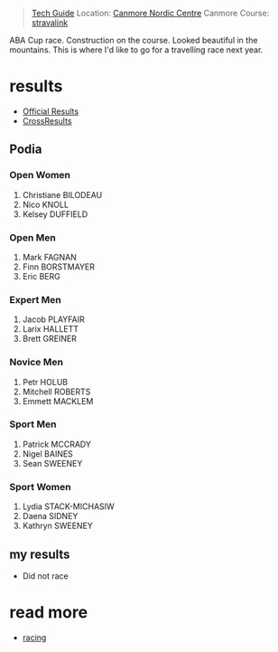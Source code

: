 
> [Tech Guide](https://docs.google.com/document/d/1mFXIVfe8Va_sB24oZAgKyfTCuMIbOAgo163IjusqNrw/edit) 
> Location: [Canmore Nordic Centre](/places/nordiccentre.md) Canmore
> Course: [stravalink](http://strava.com/segments/35509790)

ABA Cup race. Construction on the course. Looked beautiful in the mountains. This is where I'd like to go for a travelling race next year. 
# results

* [Official Results](https://zone4.ca/race/2023-09-24/7bb203b8/results)
* [CrossResults](https://www.crossresults.com/race/11722)

## Podia

### Open Women

1. Christiane BILODEAU
2. Nico KNOLL
3. Kelsey DUFFIELD

### Open Men

1. Mark FAGNAN
2. Finn BORSTMAYER
3. Eric BERG

### Expert Men

1. Jacob PLAYFAIR
2. Larix HALLETT
3. Brett GREINER

### Novice Men

1. Petr HOLUB
2. Mitchell ROBERTS
3. Emmett MACKLEM

### Sport Men

1. Patrick MCCRADY
2. Nigel BAINES
3. Sean SWEENEY

### Sport Women

1. Lydia STACK-MICHASIW
2. Daena SIDNEY
3. Kathryn SWEENEY

## my results

* Did not race

# read more

* [racing](racing.md)